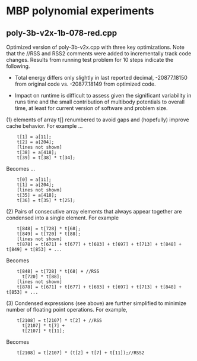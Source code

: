 # MBP polynomial experiments

## poly-3b-v2x-1b-078-red.cpp

Optimized version of poly-3b-v2x.cpp with three key
optimizations. Note that the //RSS and RSS2 comments were added to
incrementally track code changes. Results from running test problem
for 10 steps indicate the following.

+ Total energy differs only slightly in last reported decimal,
-20877.18150 from original code vs. -20877.18149 from optimized code.

+ Impact on runtime is difficult to assess given the significant
variability in runs time and the small contribution of multibody
potentials to overall time, at least for current version of software
and problem size.

(1) elements of array t[] renumbered to avoid gaps and (hopefully)
improve cache behavior. For example ...

```
    t[1] = a[11];
    t[2] = a[204];
    [lines not shown]
    t[38] = a[418];
    t[39] = t[38] * t[34];
```

Becomes ...

```
    t[0] = a[11];
    t[1] = a[204];
    [lines not shown]
    t[35] = a[418];
    t[36] = t[35] * t[25];
```

(2) Pairs of consecutive array elements that always appear together
are condensed into a single element. For example

```
    t[848] = t[728] * t[68];
    t[849] = t[720] * t[88];
    [lines not shown]
    t[878] = t[671] + t[677] + t[683] + t[697] + t[713] + t[848] + t[849] + t[853] + ...
```

Becomes

```
    t[848] = t[728] * t[68] + //RSS
      t[720] * t[88];
    [lines not shown]
    t[878] = t[671] + t[677] + t[683] + t[697] + t[713] + t[848] + t[853] + ...
```

(3) Condensed expressions (see above) are further simplified to
minimize number of floating point operations. For example,

```
    t[2108] = t[2107] * t[2] + //RSS
      t[2107] * t[7] +
      t[2107] * t[11];
```

Becomes

```
    t[2108] = t[2107] * (t[2] + t[7] + t[11]);//RSS2
```
